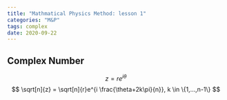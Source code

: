 ```yaml
---
title: "Mathmatical Physics Method: lesson 1"
categories: "M&P"
tags: complex
date: 2020-09-22
---
```


## Complex Number

$$
z = re^{i\theta}
$$ 
$$
\sqrt[n]{z} = \sqrt[n]{r}e^{i \frac{\theta+2k\pi}{n}}, k \in \{1,...,n-1\}
$$ 

